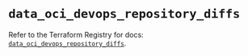 # `data_oci_devops_repository_diffs`

Refer to the Terraform Registry for docs: [`data_oci_devops_repository_diffs`](https://registry.terraform.io/providers/oracle/oci/6.18.0/docs/data-sources/devops_repository_diffs).
